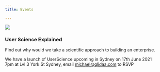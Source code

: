 ```yaml
---
title: Events

---
```

![](/assets/landscape-with-milky-way-galaxy-elements-this-image-furnished-by-nasa.jpg)

### User Science Explained

Find out why would we take a scientific approach to building an enterprise.

We have a launch of UserScience upcoming in Sydney on 17th June 2021 7pm at Lvl 3 York St Sydney, email [michael@glidaa.com](mailto:michael@glidaa.com "mailto:michael@glidaa.com") to RSVP